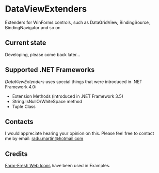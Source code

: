 # DataViewExtenders

Extenders for WinForms controls, such as DataGridView, BindingSource, BindingNavigator and so on

## Current state

Developing, please come back later...

## Supported .NET Frameworks

_DataViewExtenders_ uses special things that were introduced in .NET Framework 4.0: 
- Extension Methods (introduced in .NET Framework 3.5)
- String.IsNullOrWhiteSpace method
- Tuple Class

## Contacts

I would appreciate hearing your opinion on this. Please feel free to contact me by email: [radu.martin@hotmail.com](mailto://radu.martin@hotmail.com)

## Credits

[Farm-Fresh Web Icons](http://www.fatcow.com/free-icons) have been used in Examples.


